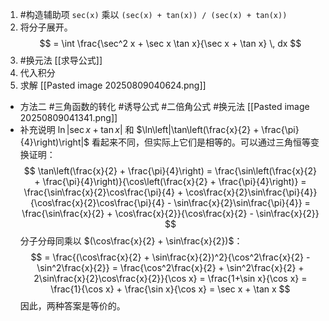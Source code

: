 1. #构造辅助项 `sec(x)` 乘以 `(sec(x) + tan(x)) / (sec(x) + tan(x))`
2.  将分子展开。
    $$
    = \int \frac{\sec^2 x + \sec x \tan x}{\sec x + \tan x} \, dx
    $$
3. #换元法 [[求导公式]]
4. 代入积分 
5. 求解 [[Pasted image 20250809040624.png]]
- 方法二  #三角函数的转化 #诱导公式  #二倍角公式 #换元法 [[Pasted image 20250809041341.png]]
- 补充说明
 $\ln|\sec x + \tan x|$ 和 $\ln\left|\tan\left(\frac{x}{2} + \frac{\pi}{4}\right)\right|$ 看起来不同，但实际上它们是相等的。可以通过三角恒等变换证明：
$$
\tan\left(\frac{x}{2} + \frac{\pi}{4}\right) = \frac{\sin\left(\frac{x}{2} + \frac{\pi}{4}\right)}{\cos\left(\frac{x}{2} + \frac{\pi}{4}\right)} = \frac{\sin\frac{x}{2}\cos\frac{\pi}{4} + \cos\frac{x}{2}\sin\frac{\pi}{4}}{\cos\frac{x}{2}\cos\frac{\pi}{4} - \sin\frac{x}{2}\sin\frac{\pi}{4}} = \frac{\sin\frac{x}{2} + \cos\frac{x}{2}}{\cos\frac{x}{2} - \sin\frac{x}{2}}
$$
分子分母同乘以 $(\cos\frac{x}{2} + \sin\frac{x}{2})$：
$$
= \frac{(\cos\frac{x}{2} + \sin\frac{x}{2})^2}{\cos^2\frac{x}{2} - \sin^2\frac{x}{2}} = \frac{\cos^2\frac{x}{2} + \sin^2\frac{x}{2} + 2\sin\frac{x}{2}\cos\frac{x}{2}}{\cos x} = \frac{1+\sin x}{\cos x} = \frac{1}{\cos x} + \frac{\sin x}{\cos x} = \sec x + \tan x
$$
因此，两种答案是等价的。